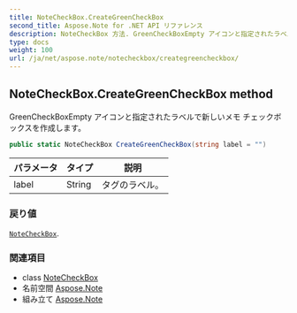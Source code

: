 ```yaml
---
title: NoteCheckBox.CreateGreenCheckBox
second_title: Aspose.Note for .NET API リファレンス
description: NoteCheckBox 方法. GreenCheckBoxEmpty アイコンと指定されたラベルで新しいメモ チェックボックスを作成します
type: docs
weight: 100
url: /ja/net/aspose.note/notecheckbox/creategreencheckbox/
---
```

## NoteCheckBox.CreateGreenCheckBox method

GreenCheckBoxEmpty アイコンと指定されたラベルで新しいメモ チェックボックスを作成します。

```csharp
public static NoteCheckBox CreateGreenCheckBox(string label = "")
```

| パラメータ | タイプ | 説明 |
| --- | --- | --- |
| label | String | タグのラベル。 |

### 戻り値

[`NoteCheckBox`](../).

### 関連項目

* class [NoteCheckBox](../)
* 名前空間 [Aspose.Note](../../notecheckbox/)
* 組み立て [Aspose.Note](../../../)


